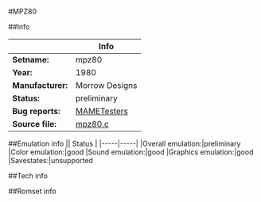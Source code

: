 #MPZ80

##Info

||Info|
|-----|-----|
|**Setname:**|mpz80
|**Year:**|1980
|**Manufacturer:**|Morrow Designs
|**Status:**|preliminary
|**Bug reports:**|[MAMETesters](http://mametesters.org/view_all_set.php?type=1&temporary=y&search=mpz80.c)
|**Source file:**|[mpz80.c](https://github.com/mamedev/mame/blob/master/src/mess/drivers/mpz80.c)

##Emulation info
|| Status |
|-----|-----|
|Overall emulation:|preliminary
|Color emulation:|good
|Sound emulation:|good
|Graphics emulation:|good
|Savestates:|unsupported

##Tech info

##Romset info

<!--- START OF EDITED COMMENT DO NOT TOUCH TEXT ABOVE-->
